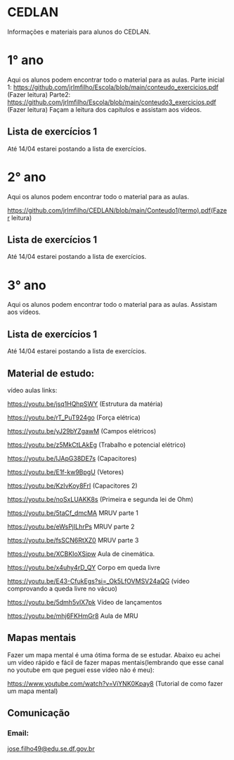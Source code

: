 # CEDLAN
Informações e materiais para alunos do CEDLAN.
# 1° ano
Aqui os alunos podem encontrar todo o material para as aulas.
Parte inicial 1: https://github.com/jrlmfilho/Escola/blob/main/conteudo_exercicios.pdf (Fazer leitura)
Parte2: https://github.com/jrlmfilho/Escola/blob/main/conteudo3_exercicios.pdf (Fazer leitura)
Façam a leitura dos capítulos e assistam aos vídeos.
## Lista de exercícios 1
Até 14/04 estarei postando a lista de exercícios.







# 2° ano
Aqui os alunos podem encontrar todo o material para as aulas.

https://github.com/jrlmfilho/CEDLAN/blob/main/Conteudo1(termo).pdf(Fazer leitura)

## Lista de exercícios 1
Até 14/04 estarei postando a lista de exercícios.









# 3° ano
Aqui os alunos podem encontrar todo o material para as aulas.
Assistam aos vídeos.

## Lista de exercícios 1
Até 14/04 estarei postando a lista de exercícios.
## Material de estudo:
vídeo aulas links:

https://youtu.be/jsq1HQhpSWY (Estrutura da matéria)

https://youtu.be/rT_PuT924go (Força elétrica)

https://youtu.be/yJ29bYZgawM (Campos elétricos)

https://youtu.be/z5MkCtLAkEg (Trabalho e potencial elétrico)

https://youtu.be/lJApG38DE7s (Capacitores)

https://youtu.be/E1f-kw9BpgU (Vetores)

https://youtu.be/KzIvKoy8FrI (Capacitores 2)

https://youtu.be/noSxLUAKK8s (Primeira e segunda lei de Ohm)

https://youtu.be/5taCf_dmcMA MRUV parte 1

https://youtu.be/eWsPjILhrPs MRUV parte 2

https://youtu.be/fsSCN6RtXZ0 MRUV parte 3

https://youtu.be/XCBKIoXSipw Aula de cinemática.

https://youtu.be/x4uhy4rD_QY Corpo em queda livre

https://youtu.be/E43-CfukEgs?si=_Ok5LfOVMSV24aQG (vídeo comprovando a queda livre no vácuo)

https://youtu.be/5dmh5vlX7pk Vídeo de lançamentos

https://youtu.be/mhj6FKHmGr8 Aula de MRU
## Mapas mentais

Fazer um mapa mental é uma ótima forma de se estudar. Abaixo eu achei um vídeo rápido e fácil de fazer mapas mentais(lembrando que esse canal no youtube em que peguei esse vídeo não é meu):

https://www.youtube.com/watch?v=ViYNK0Kpay8 (Tutorial de como fazer um mapa mental)


## Comunicação 
### Email:
jose.filho49@edu.se.df.gov.br

